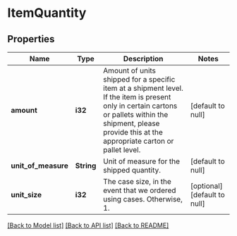 # ItemQuantity

## Properties
Name | Type | Description | Notes
------------ | ------------- | ------------- | -------------
**amount** | **i32** | Amount of units shipped for a specific item at a shipment level. If the item is present only in certain cartons or pallets within the shipment, please provide this at the appropriate carton or pallet level. | [default to null]
**unit_of_measure** | **String** | Unit of measure for the shipped quantity. | [default to null]
**unit_size** | **i32** | The case size, in the event that we ordered using cases. Otherwise, 1. | [optional] [default to null]

[[Back to Model list]](../README.md#documentation-for-models) [[Back to API list]](../README.md#documentation-for-api-endpoints) [[Back to README]](../README.md)


